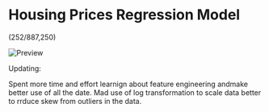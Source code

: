 # Housing Prices Regression Model

(252/887,250)

![Preview](https://raw.githubusercontent.com/VeryGary/Housing-Prices-Regression-Model/images/Ranking.png)

Updating:

Spent more time and effort learnign about feature engineering andmake better use of all the date. Mad use of log transformation to scale data better to rrduce skew from outliers in the data.
